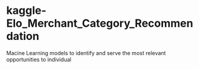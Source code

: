 # kaggle-Elo_Merchant_Category_Recommendation
Macine Learning models to identify and serve the most relevant opportunities to individual
